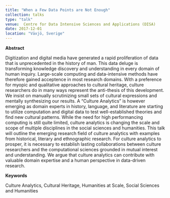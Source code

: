 ```yaml
---
title: "When a Few Data Points are Not Enough"
collection: talks
type: "talk"
venue: 	Centre for Data Intensive Sciences and Applications (DISA)
date: 2017-12-01
location: "Växjö, Sverige"
---
```




**Abstract**

Digitization and digital media have generated a rapid proliferation of data that is unprecedented in the history of man.
This data deluge is transforming knowledge discovery and understanding in every domain of human inquiry. Large-scale
computing and data-intensive methods have therefore gained acceptence in most research domains. With a preference
for myopic and qualitative approaches to cultural heritage, culture researchers do in many ways represent the anti-thesis
of this development. We insist on manually scrutinizing small sets of cultural expressions and mentally synthesizing our
results. A “Culture Analytics” is however emerging as domain experts in history, language, and literature are starting
to utilize computation and digital data to test well-established theories and find new cultural patterns. While the need
for high performancing computing is still quite limited, culture analytics is changing the scale and scope of multiple
disciplines in the social sciences and humanities. This talk will outline the emerging research field of culture analytics
with examples from historical, literary and ethnographic research. For culture analytics to prosper, it is necessary to
establish lasting collaborations between culture researchers and the computational sciences grounded in mutual interest
and understanding. We argue that culture analytics can contribute with valuable domain expertise and a human
perspective in data-driven research.

**Keywords**

Culture Analytics, Cultural Heritage, Humanities at Scale, Social Sciences and Humanities
